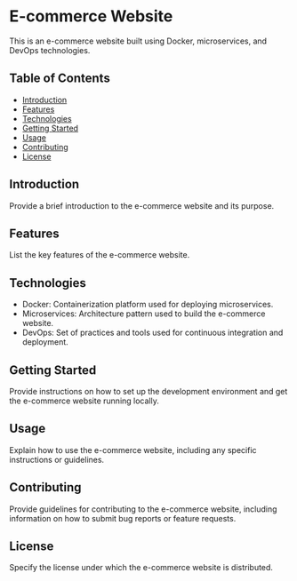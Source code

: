# E-commerce Website

This is an e-commerce website built using Docker, microservices, and DevOps technologies.

## Table of Contents

- [Introduction](#introduction)
- [Features](#features)
- [Technologies](#technologies)
- [Getting Started](#getting-started)
- [Usage](#usage)
- [Contributing](#contributing)
- [License](#license)

## Introduction

Provide a brief introduction to the e-commerce website and its purpose.

## Features

List the key features of the e-commerce website.

## Technologies

- Docker: Containerization platform used for deploying microservices.
- Microservices: Architecture pattern used to build the e-commerce website.
- DevOps: Set of practices and tools used for continuous integration and deployment.

## Getting Started

Provide instructions on how to set up the development environment and get the e-commerce website running locally.

## Usage

Explain how to use the e-commerce website, including any specific instructions or guidelines.

## Contributing

Provide guidelines for contributing to the e-commerce website, including information on how to submit bug reports or feature requests.

## License

Specify the license under which the e-commerce website is distributed.
